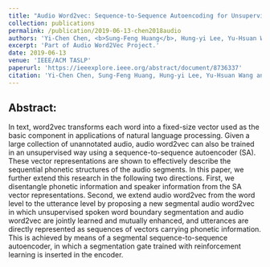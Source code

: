 ```yaml
---
title: "Audio Word2vec: Sequence-to-Sequence Autoencoding for Unsupervised Learning of Audio Segmentation and Representation"
collection: publications
permalink: /publication/2019-06-13-chen2018audio
authors: 'Yi-Chen Chen, <b>Sung-Feng Huang</b>, Hung-yi Lee, Yu-Hsuan Wang, Chia-Hao Shen'
excerpt: 'Part of Audio Word2Vec Project.'
date: 2019-06-13
venue: 'IEEE/ACM TASLP'
paperurl: 'https://ieeexplore.ieee.org/abstract/document/8736337'
citation: 'Yi-Chen Chen, Sung-Feng Huang, Hung-yi Lee, Yu-Hsuan Wang and Chia-Hao Shen, &quot;Audio Word2vec: Sequence-to-Sequence Autoencoding for Unsupervised Learning of Audio Segmentation and Representation,&quot; IEEE/ACM Transactions on Audio, Speech, and Language Processing 27.9 (2019): 1481-1493.'
---
```


Abstract:
---
In text, word2vec transforms each word into a fixed-size vector used as the basic component in applications of natural language processing. Given a large collection of unannotated audio, audio word2vec can also be trained in an unsupervised way using a sequence-to-sequence autoencoder (SA). These vector representations are shown to effectively describe the sequential phonetic structures of the audio segments. In this paper, we further extend this research in the following two directions. First, we disentangle phonetic information and speaker information from the SA vector representations. Second, we extend audio word2vec from the word level to the utterance level by proposing a new segmental audio word2vec in which unsupervised spoken word boundary segmentation and audio word2vec are jointly learned and mutually enhanced, and utterances are directly represented as sequences of vectors carrying phonetic information. This is achieved by means of a segmental sequence-to-sequence autoencoder, in which a segmentation gate trained with reinforcement learning is inserted in the encoder.
